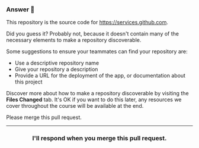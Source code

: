 ### Answer :crystal_ball:

This repository is the source code for https://services.github.com.

Did you guess it? Probably not, because it doesn't contain many of the necessary elements to make a repository discoverable.

Some suggestions to ensure your teammates can find your repository are:
- Use a descriptive repository name
- Give your repository a description
- Provide a URL for the deployment of the app, or documentation about this project

Discover more about how to make a repository discoverable by visiting the **Files Changed** tab. It's OK if you want to do this later, any resources we cover throughout the course will be available at the end. 

Please merge this pull request.

<hr>
<h3 align="center">I'll respond when you merge this pull request.</h3>